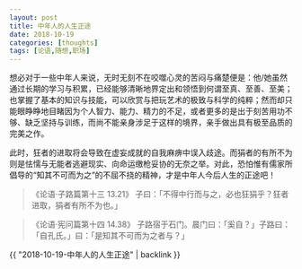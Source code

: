 ```yaml
---
layout: post
title: 中年人的人生正途
date: 2018-10-19
categories: [thoughts]
tags: [论语,随想,职场]
---
```


想必对于一些中年人来说，无时无刻不在咬噬心灵的苦闷与痛楚便是：他/她虽然通过长期的学习与积累，已经能够清晰地界定出和领悟到何谓至真、至善、至美；也掌握了基本的知识与技能，可以欣赏与把玩艺术的极致与科学的纯粹；然而却只能眼睁睁地目睹因为个人智力、能力、精力的不足，或者更多的是出于刻苦用功不够、缺乏坚持与训练，而尚不能亲身涉足于这样的境界，亲手做出具有极至品质的完美之作。

此时，狂者的进取将会导致在虚妄成就的自我麻痹中误入歧途。而狷者的有所不为则是怯懦与无能者逃避现实、向命运缴枪妥协的无奈之举。对此，恐怕惟有儒家所倡导的“知其不可而为之”的不屈不挠的精神，才是中年人今后人生的正途吧！

> 《论语·子路篇第十三 13.21》 子曰：「不得中行而与之，必也狂狷乎？狂者进取，狷者有所不为也。」

> 《论语·宪问篇第十四 14.38》 子路宿于石门。晨门曰：「奚自？」子路曰：「自孔氏。」曰：「是知其不可而为之者与？」

{{ "2018-10-19-中年人的人生正途" | backlink }}
